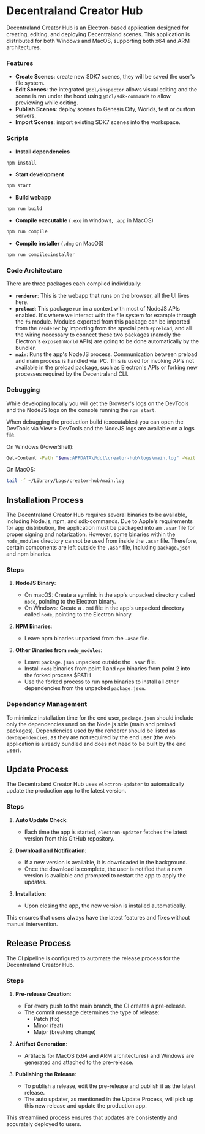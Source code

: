 # Decentraland Creator Hub

Decentraland Creator Hub is an Electron-based application designed for creating, editing, and deploying Decentraland scenes. This application is distributed for both Windows and MacOS, supporting both x64 and ARM architectures.

### Features

- **Create Scenes**: create new SDK7 scenes, they will be saved the user's file system.
- **Edit Scenes**: the integrated `@dcl/inspector` allows visual editing and the scene is ran under the hood using `@dcl/sdk-commands` to allow previewing while editing.
- **Publish Scenes**: deploy scenes to Genesis City, Worlds, test or custom servers.
- **Import Scenes**: import existing SDK7 scenes into the workspace.

### Scripts

- **Install dependencies**

```bash
npm install
```

- **Start development**

```bash
npm start
```

- **Build webapp**

```bash
npm run build
```

- **Compile executable** (`.exe` in windows, `.app` in MacOS)

```bash
npm run compile
```

- **Compile installer** (`.dmg` on MacOS)

```bash
npm run compile:installer
```

### Code Architecture

There are three packages each compiled individually:

- **`renderer`**: This is the webapp that runs on the browser, all the UI lives here.
- **`preload`**: This package run in a context with most of NodeJS APIs enabled. It's where we interact with the file system for example through the `fs` module. Modules exported from this package can be imported from the `renderer` by importing from the special path `#preload`, and all the wiring necessary to connect these two packages (namely the Electron's `exposeInWorld` APIs) are going to be done automatically by the bundler.
- **`main`**: Runs the app's NodeJS process. Communication between preload and main process is handled via IPC. This is used for invoking APIs not available in the preload package, such as Electron's APIs or forking new processes required by the Decentraland CLI.

### Debugging

While developing locally you will get the Browser's logs on the DevTools and the NodeJS logs on the console running the `npm start`.

When debugging the production build (executables) you can open the DevTools via View > DevTools and the NodeJS logs are available on a logs file.

On Windows (PowerShell):

```bash
Get-Content -Path "$env:APPDATA\@dcl\creator-hub\logs\main.log" -Wait
```

On MacOS:

```bash
tail -f ~/Library/Logs/creator-hub/main.log
```

## Installation Process

The Decentraland Creator Hub requires several binaries to be available, including Node.js, npm, and sdk-commands. Due to Apple's requirements for app distribution, the application must be packaged into an `.asar` file for proper signing and notarization. However, some binaries within the `node_modules` directory cannot be used from inside the `.asar` file. Therefore, certain components are left outside the `.asar` file, including `package.json` and npm binaries.

### Steps

1. **NodeJS Binary**:

   - On macOS: Create a symlink in the app's unpacked directory called `node`, pointing to the Electron binary.
   - On Windows: Create a `.cmd` file in the app's unpacked directory called `node`, pointing to the Electron binary.

2. **NPM Binaries**:

   - Leave npm binaries unpacked from the `.asar` file.

3. **Other Binaries from `node_modules`**:
   - Leave `package.json` unpacked outside the `.asar` file.
   - Install `node` binaries from point 1 and `npm` binaries from point 2 into the forked process $PATH
   - Use the forked process to run npm binaries to install all other dependencies from the unpacked `package.json`.

### Dependency Management

To minimize installation time for the end user, `package.json` should include only the dependencies used on the Node.js side (main and preload packages). Dependencies used by the renderer should be listed as `devDependencies`, as they are not required by the end user (the web application is already bundled and does not need to be built by the end user).

## Update Process

The Decentraland Creator Hub uses `electron-updater` to automatically update the production app to the latest version.

### Steps

1. **Auto Update Check**:

   - Each time the app is started, `electron-updater` fetches the latest version from this GitHub repository.

2. **Download and Notification**:

   - If a new version is available, it is downloaded in the background.
   - Once the download is complete, the user is notified that a new version is available and prompted to restart the app to apply the updates.

3. **Installation**:
   - Upon closing the app, the new version is installed automatically.

This ensures that users always have the latest features and fixes without manual intervention.

## Release Process

The CI pipeline is configured to automate the release process for the Decentraland Creator Hub.

### Steps

1. **Pre-release Creation**:

   - For every push to the main branch, the CI creates a pre-release.
   - The commit message determines the type of release:
     - Patch (fix)
     - Minor (feat)
     - Major (breaking change)

2. **Artifact Generation**:

   - Artifacts for MacOS (x64 and ARM architectures) and Windows are generated and attached to the pre-release.

3. **Publishing the Release**:
   - To publish a release, edit the pre-release and publish it as the latest release.
   - The auto updater, as mentioned in the Update Process, will pick up this new release and update the production app.

This streamlined process ensures that updates are consistently and accurately deployed to users.

